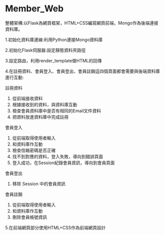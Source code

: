 # Member_Web
整體架構:以Flask為網頁框架，HTML+CSS編寫網頁前端，Mongo作為後端連接資料庫。

1.初始化資料庫連線:利用Python連接Mongo資料庫

2.初始化Flask伺服器:設定靜態資料夾路徑

3.設定路由，利用render_template做HTML的回傳

4.在註冊資料、會員登入、會員登出、會員註銷這四個頁面都會需要與後端資料庫進行互動:
  
  註冊資料
  1) 從前端接收資料
  2) 根據接收到的資料，與資料庫互動
  3) 檢查會員資料庫中是否有相同的Email文件資料
  4) 把資料放進資料庫中完成註冊
  
  會員登入
  1) 從前端取得使用者輸入
  2) 和資料庫作互動
  3) 檢查信箱密碼是否正確
  4) 找不到對應的資料，登入失敗，導向到錯誤頁面
  5) 登入成功，在Session紀錄會員資訊，導向到會員頁面
  
  會員登出
  1) 移除 Session 中的會員資訊
  
  會員註銷
  1) 從前端取得使用者輸入
  2) 和資料庫作互動
  3) 刪除會員帳號資訊

5.在前端網頁部分使用HTML+CSS作為前端網頁設計
